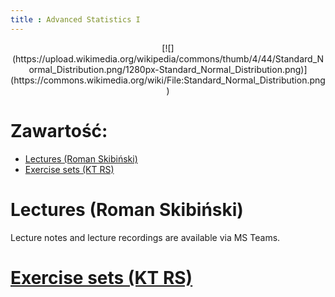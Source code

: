 ```yaml
---
title : Advanced Statistics I
---
```


<center>
[![](https://upload.wikimedia.org/wikipedia/commons/thumb/4/44/Standard_Normal_Distribution.png/1280px-Standard_Normal_Distribution.png)](https://commons.wikimedia.org/wiki/File:Standard_Normal_Distribution.png)
</center>



# Zawartość:

* [Lectures (Roman Skibiński)](#lectures-roman-skibiński)
* [Exercise sets (KT RS)](./00000000pl.html)



# Lectures (Roman Skibiński)

Lecture notes and lecture recordings are available 
via MS Teams.


# [Exercise sets (KT RS)](./00000000pl.html)


